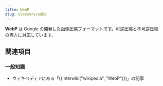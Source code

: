 ```yaml
---
title: WebP
slug: Glossary/webp
---
```


**WebP** は Google の開発した画像圧縮フォーマットです。可逆圧縮と不可逆圧縮の両方に対応しています。

## 関連項目

### 一般知識

- ウィキペディアにある「{{interwiki("wikipedia", "WebP")}}」の記事
